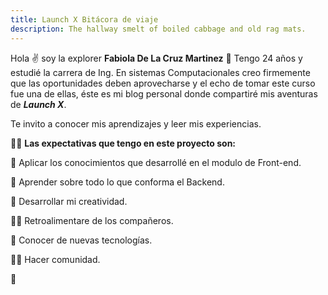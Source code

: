 ```yaml
---
title: Launch X Bitácora de viaje
description: The hallway smelt of boiled cabbage and old rag mats.
---
```


Hola ✌️  soy  la explorer **Fabiola De La Cruz Martinez** 👩 Tengo 24 años y estudié la carrera de Ing. En sistemas Computacionales creo firmemente que las oportunidades deben aprovecharse y el echo de tomar este curso fue una de ellas, éste es mi blog personal donde compartiré mis aventuras de ***Launch X***.

Te invito a conocer mis aprendizajes y leer mis experiencias.

🙋‍♀️ **Las expectativas que tengo en este proyecto son:**


💎 Aplicar los conocimientos que desarrollé en el modulo de  Front-end.

🔑 Aprender sobre todo lo que conforma el Backend.

🎨 Desarrollar  mi creatividad.

👩‍🏫 Retroalimentare de los compañeros.

👀 Conocer de nuevas tecnologías.

👨‍💻 Hacer comunidad.





🚀
